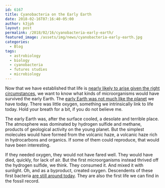 ```yaml
---
id: 6167
title: Cyanobacteria on the Early Earth
date: 2018-02-16T07:16:40-05:00
author: k3jph
layout: post
permalink: /2018/02/16/cyanobacteria-early-earth/
featured_image: /assets/img/news/cyanobacteria-early-earth.jpg
categories:
  - Blog
tags:
  - astrobiology
  - biology
  - cyanobacteria
  - futures studies
  - microbiology
---
```

Now that we have established that life is [nearly likely to arise
given the right circumstances](/2018/02/14/life-universe-everything),
we want to know what kinds of microorganisms would have survived
the early Earth.  The [early Earth was not much like the
planet](http://forces.si.edu/atmosphere/02_02_02.html) we have
today.  There was little oxygen, something we intrinsically link
to life today.  Hold your breath for a bit, if you do not believe
me.

The early Earth was, after the surface cooled, a desolate and
terrible place.  The atmosphere was dominated by hydrogen sulfide
and methane, products of geological activity on the young planet.
But the simplest molecules would have formed from the volcanic haze,
a volcanic haze rich in hydrocarbons and organics.  If some of them
could reproduce, that would have been interesting.

If they needed oxygen, they would not have fared well.  They would
have died, quickly, for lack of air.  But the first microorganisms
instead thrived off the hydrogen sulfide, we think.  They consumed
it.  And mixed it with sunlight.  Oh, and as a byproduct, created
oxygen.  Descendents of these first bacteria [are still around
today](http://www.ucmp.berkeley.edu/bacteria/cyanointro.html).  They
are also the first life we can find in the fossil record.
